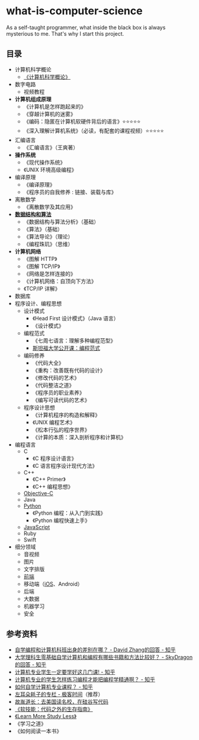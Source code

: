 # what-is-computer-science
As a self-taught programmer, what inside the black box is always mysterious to me. That's why I start this project. 

## 目录
- 计算机科学概论
  - [《计算机科学概论》](https://github.com/ShannonChenCHN/what-is-computer-science/issues/1)
- 数字电路
  - 视频教程
- **计算机组成原理**
  - 《计算机是怎样跑起来的》
  - 《穿越计算机的迷雾》
  - 《编码：隐匿在计算机软硬件背后的语言》⭐️⭐️⭐️⭐️⭐️
  - 《深入理解计算机系统》（必读，有配套的课程视频）⭐️⭐️⭐️⭐️⭐️
- 汇编语言
  - 《汇编语言》（王爽著）
- **操作系统**
  - 《现代操作系统》
  - 《UNIX 环境高级编程》
- 编译原理
  - 《编译原理》
  - 《程序员的自我修养 : 链接、装载与库》
- 离散数学
  - 《离散数学及其应用》
- **[数据结构和算法](https://github.com/ShannonChenCHN/algorithm-and-data-structure)**
  - 《数据结构与算法分析》（基础）
  - 《算法》（基础）
  - 《算法导论》（理论）
  - 《编程珠玑》（思维）
- **计算机网络**
  - 《图解 HTTP》
  - 《图解 TCP/IP》
  - 《网络是怎样连接的》
  - 《计算机网络：自顶向下方法》
  - 《TCP/IP 详解》
- 数据库
- 程序设计、编程思想
  - 设计模式
    - 《Head First 设计模式》（Java 语言）
    - 《设计模式》
  - 编程范式
    - 《七周七语言：理解多种编程范型》
    - [斯坦福大学公开课：编程范式](http://open.163.com/special/opencourse/paradigms.html)
  - 编码修养
    - 《代码大全》
    - 《重构：改善既有代码的设计》
    - 《修改代码的艺术》
    - 《代码整洁之道》
    - 《程序员的职业素养》
    - 《编写可读代码的艺术》
  - 程序设计思想
    - 《计算机程序的构造和解释》
    - 《UNIX 编程艺术》
    - 《松本行弘的程序世界》
    - 《计算的本质：深入剖析程序和计算机》
- 编程语言
  - C
    - 《C 程序设计语言》
    - 《C 语言程序设计现代方法》
  - C++
    - 《C++ Primer》
    - 《C++ 编程思想》
  - [Objective-C](https://github.com/ShannonChenCHN/iOSLevelingUp/issues/39)
  - Java
  - [Python](https://github.com/ShannonChenCHN/APythonTour)
    - 《Python 编程：从入门到实践》
    - 《Python 编程快速上手》
  - [JavaScript](https://github.com/ShannonChenCHN/AFrontEndWebDevTour/blob/master/learning-notes/JavaScript-learning-notes.md)
  - Ruby
  - Swift
- 细分领域
  - 音视频
  - 图片
  - 文字排版
  - [前端](https://github.com/ShannonChenCHN/AFrontEndWebDevTour)
  - 移动端（[iOS](https://github.com/ShannonChenCHN/iOSLevelingUp)、Android）
  - 后端
  - 大数据
  - 机器学习
  - 安全
  
  
## 参考资料
- [自学编程和计算机科班出身的差别在哪？ - David Zhang的回答 - 知乎](https://www.zhihu.com/question/67948916/answer/259965694)
- [大学理科生零基础自学计算机和编程有哪些书籍和方法比较好？ - SkyDragon的回答 - 知乎](https://www.zhihu.com/question/39512272/answer/81785112])
- [计算机专业学生一定要学好这几门课! - 知乎](https://zhuanlan.zhihu.com/p/36036331)
- [计算机专业的学生怎样练习编程才能把编程学精通啊？ - 知乎](https://www.zhihu.com/question/263445600)
- [如何自学计算机专业课程？ - 知乎](https://zhuanlan.zhihu.com/p/26804195)
- [左耳朵耗子的专栏 - 极客时间](https://time.geekbang.org/column/intro/48?code=VznxDnLQDX-vI3YOLFe1sRcB9fN-BYi8QhSJmMATsys%3D)（推荐）
- [故胤道长：去美国读名校，在硅谷写代码](http://m.quzhiboapp.com/?#!/intro/108?liveId=295%20%EF%BD%9E)
- [《软技能：代码之外的生存指南》](https://book.douban.com/subject/26835090/)
- [《Learn More Study Less》](https://book.douban.com/subject/11603298/)
- 《学习之道》
- 《如何阅读一本书》
